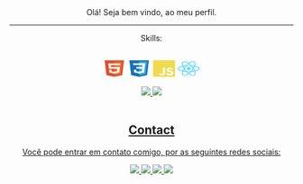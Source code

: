  <div align="center">
  Olá! Seja bem vindo, ao meu perfil.
  <hr>
  <hp>Skills:</p>
  <div style="display: inline_block"><br>
  <img align="center" height="30" width="40" src="https://raw.githubusercontent.com/devicons/devicon/master/icons/html5/html5-original.svg">
  <img align="center" height="30" width="40" src="https://raw.githubusercontent.com/devicons/devicon/master/icons/css3/css3-original.svg">
  <img align="center" height="30" width="40" src="https://raw.githubusercontent.com/devicons/devicon/master/icons/javascript/javascript-plain.svg">
  <img align="center" height="30" width="40" src="https://raw.githubusercontent.com/devicons/devicon/master/icons/react/react-original.svg">
  </div> 
  <br>
  <!-- Github Stats -->
  <div>
  <a href="https://github.com/alexsandro-ms">
  <img height="150em" src="https://github-readme-stats.vercel.app/api?username=alexsandroms&show_icons=true&theme=gotham&include_all_commits=true&count_private=true"/>
  <img height="150em" src="https://github-readme-stats.vercel.app/api/top-langs/?username=alexsandroms&layout=compact&langs_count=7&theme=gotham"/>
  </div>
  <br>
  <div>
  <h2>Contact</h2>
  <p>Você pode entrar em contato comigo, por as seguintes redes sociais: </p>
  <!--  Instagram  -->
  <a href="https://www.instagram.com/alexsandrom.s">
   <img src="https://img.shields.io/badge/Instagram-E4405F?style=for-the-badge&logo=instagram&logoColor=white" target="_blank">
  </a>
  <!--  Likedin  -->
  <a href="https://www.linkedin.com/in/alexsandro-martins-b985551ba">
   <img src="https://img.shields.io/badge/LinkedIn-0077B5?style=for-the-badge&logo=linkedin&logoColor=white" target="_blank">
  </a>
  <!-- Twitter  -->
  <a href="https://www.twitter.com/AlexsandroM_S">
   <img src="https://img.shields.io/badge/Twitter-1DA1F2?style=for-the-badge&logo=twitter&logoColor=white" target="_blank">
  </a>
  <!--  E-mail  -->
  <a href="mailto:alexsandromart2002@gmail.com">
  <img src="https://img.shields.io/badge/ProtonMail-8B89CC?style=for-the-badge&logo=protonmail&logoColor=white" target="_blank">
  </a>
  </div>
  </div>
